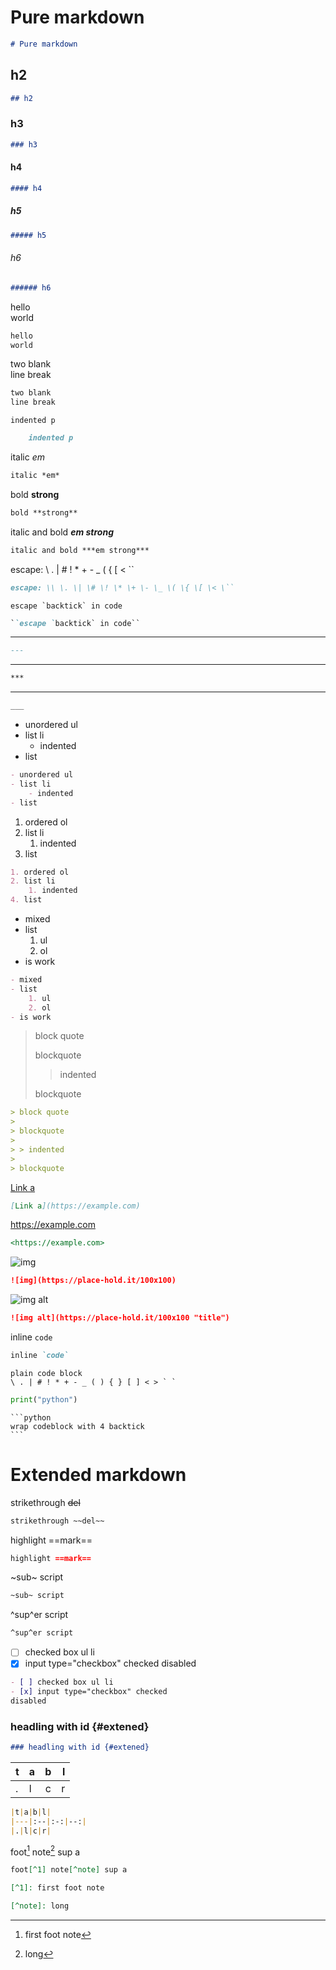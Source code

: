 # Pure markdown

```md
# Pure markdown
```

## h2

```md
## h2
```

### h3

```md
### h3
```

#### h4

```md
#### h4
```

##### h5

```md
##### h5
```

###### h6

```md
###### h6
```

hello  
world

```md
hello 
world
```

two blank  
line break 

```md
two blank  
line break
```

    indented p

```md
    indented p
```

italic *em*

```md
italic *em*
```

bold **strong**

```md
bold **strong**
```

italic and bold ***em strong***

```md
italic and bold ***em strong***
```

escape: \\ \. \| \# \! \* \+ \- \_ \( \{ \[ \< \``

```md
escape: \\ \. \| \# \! \* \+ \- \_ \( \{ \[ \< \``
```

``escape `backtick` in code``

```md
``escape `backtick` in code``
```

---

```md
---
```

***

```md
***
```

___

```md
___
```


- unordered ul
- list li
    - indented
- list

```md
- unordered ul
- list li
    - indented
- list
```

1. ordered ol
2. list li
    1. indented
4. list

```md
1. ordered ol
2. list li
    1. indented
4. list
```

- mixed
- list
    1. ul
    2. ol
- is work

```md
- mixed
- list
    1. ul
    2. ol
- is work
```

> block quote
>
> blockquote
>
> > indented
>
> blockquote

```md
> block quote
>
> blockquote
>
> > indented
>
> blockquote
```

[Link a](https://example.com)

```md
[Link a](https://example.com)
```

<https://example.com>

```md
<https://example.com>
```

![img](https://place-hold.it/100x100)

```md
![img](https://place-hold.it/100x100)
```

![img alt](https://place-hold.it/100x100 "title")

```md
![img alt](https://place-hold.it/100x100 "title")
```

inline `code`

```md
inline `code`
```

```
plain code block
\ . | # ! * + - _ ( ) { } [ ] < > ` `
```

```python
print("python")
```

````
```python
wrap codeblock with 4 backtick
```
````

# Extended markdown

strikethrough ~~del~~

```md
strikethrough ~~del~~
```

highlight ==mark==

```md
highlight ==mark==
```

~sub~ script

```md
~sub~ script
```

^sup^er script

```md
^sup^er script
```

- [ ] checked box ul li
- [x] input type="checkbox" checked
disabled

```md
- [ ] checked box ul li
- [x] input type="checkbox" checked
disabled
```

### headling with id {#extened}

```md
### headling with id {#extened}
```

|t|a|b|l|
|---|:--|:-:|--:|
|.|l|c|r|

```md
|t|a|b|l|
|---|:--|:-:|--:|
|.|l|c|r|
```

foot[^1] note[^note] sup a

[^1]: first foot note

[^note]: long

```md
foot[^1] note[^note] sup a

[^1]: first foot note

[^note]: long
```


